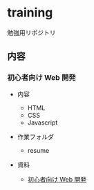 # training
勉強用リポジトリ

## 内容

### 初心者向け Web 開発

- 内容
  - HTML
  - CSS
  - Javascript
  
- 作業フォルダ
  - resume

- 資料
  - [初心者向け Web 開発]([URL](https://learn.microsoft.com/ja-jp/training/paths/web-development-101/) "初心者向け Web 開発")
